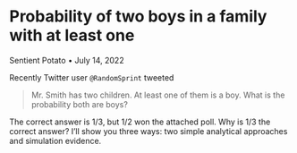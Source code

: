 Probability of two boys in a family with at least one
================
Sentient Potato •
July 14, 2022

Recently Twitter user `@RandomSprint` tweeted

> Mr. Smith has two children. At least one of them is a boy. What is the
> probability both are boys?

The correct answer is 1/3, but 1/2 won the attached poll. Why is 1/3 the
correct answer? I’ll show you three ways: two simple analytical
approaches and simulation evidence.
